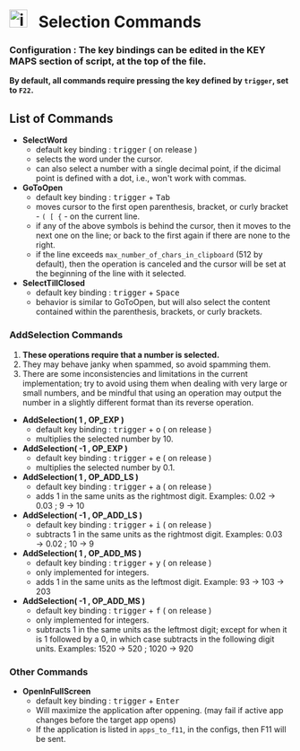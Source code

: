 # <img src="sc.ico" alt="icon" width="32" height="32"/> &nbsp; Selection Commands  


### Configuration : The key bindings can be edited in the KEY MAPS section of script, at the top of the file.

**By default, all commands require pressing the key defined by `trigger`, set to `F22`.**


## List of Commands 

- **SelectWord**
    - default key binding : <kbd>trigger</kbd> ( on release )
    - selects the word under the cursor.
    - can also select a number with a single decimal point, if the dicimal point is defined with a dot, i.e., won't work with commas. 
- **GoToOpen**
    - default key binding : <kbd>trigger</kbd> + <kbd>Tab</kbd>
    - moves cursor to the first open parenthesis, bracket, or curly bracket - `( [ {` - on the current line.
    - if any of the above symbols is behind the cursor, then it moves to the next one on the line; or back to the first again if there are none to the right.
    - if the line exceeds `max_number_of_chars_in_clipboard` (512 by default), then the operation is canceled and the cursor will be set at the beginning of the line with it selected.
- **SelectTillClosed**
    - default key binding : <kbd>trigger</kbd> + <kbd>Space</kbd>
    - behavior is similar to GoToOpen, but will also select the content contained within the parenthesis, brackets, or curly brackets.


### AddSelection Commands 

1. **These operations require that a number is selected.**
1. They may behave janky when spammed, so avoid spamming them.
1. There are some inconsistencies and limitations in the current implementation; try to avoid using them when dealing with very large or small numbers, and be mindful that using an operation may output the number in a slightly different format than its reverse operation.

- **AddSelection( 1 , OP_EXP )**
    - default key binding : <kbd>trigger</kbd> + <kbd>o</kbd> ( on release )
    - multiplies the selected number by 10. 
- **AddSelection( -1 , OP_EXP )**
    - default key binding : <kbd>trigger</kbd> + <kbd>e</kbd> ( on release )
    - multiplies the selected number by 0.1. 
- **AddSelection( 1 , OP_ADD_LS )**
    - default key binding : <kbd>trigger</kbd> + <kbd>a</kbd> ( on release )
    - adds 1 in the same units as the rightmost digit. Examples: 0.02 → 0.03 ; 9 → 10
- **AddSelection( -1 , OP_ADD_LS )**
    - default key binding : <kbd>trigger</kbd> + <kbd>i</kbd> ( on release )
    - subtracts 1 in the same units as the rightmost digit. Examples: 0.03 → 0.02 ; 10 → 9
- **AddSelection( 1 , OP_ADD_MS )**
    - default key binding : <kbd>trigger</kbd> + <kbd>y</kbd> ( on release )
    - only implemented for integers.
    - adds 1 in the same units as the leftmost digit. Example: 93 → 103 → 203 
- **AddSelection( -1 , OP_ADD_MS )**
    - default key binding : <kbd>trigger</kbd> + <kbd>f</kbd> ( on release )
    - only implemented for integers.
    - subtracts 1 in the same units as the leftmost digit; except for when it is 1 followed by a 0, in which case subtracts in the following digit units. Examples: 1520 → 520 ; 1020 → 920


### Other Commands

- **OpenInFullScreen**
    - default key binding : <kbd>trigger</kbd> + <kbd>Enter</kbd>
    - Will maximize the application after oppening. (may fail if active app changes before the target app opens)
    - If the application is listed in `apps_to_f11`, in the configs, then F11 will be sent. 
